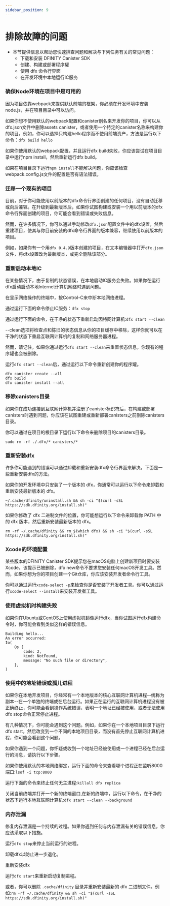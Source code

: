 ```yaml
---
sidebar_position: 9
---
```


# 排除故障的问题

+ 本节提供信息以帮助您快速排查问题和解决与下列任务有关的常见问题：
  + 下载和安装 DFINITY Canister SDK
  + 创建、构建或部署程序罐
  + 使用 dfx 命令行界面
  + 在开发环境中本地运行IC服务

### 确保Node环境在项目中是可用的

因为项目依靠webpack来提供默认前端的框架，你必须在开发环境中安装node.js，并在项目目录中可以访问。

如果你想不使用默认的webpack配置和canister别名来开发你的项目，你可以从dfx.json文件中删除assets canister，或者使用一个特定的canister名称来构建你的项目。例如，你可以选择只构建hello程序而不使用前端资产，方法是运行以下命令：`dfx build hello`

如果你使用默认的webpack配置，并且运行dfx build失败，你应该尝试在项目目录中运行npm install，然后重新运行dfx build。

如果在项目目录下运行`npm install`不能解决问题，你应该检查webpack.config.js文件的配置是否有语法错误。

### 迁移一个现有的项目

目前，对于你可能使用以前版本的dfx命令行界面创建的任何项目，没有自动迁移或向后兼容。在升级到最新版本后，如果你试图构建或安装一个用以前版本的dfx命令行界面创建的项目，你可能会看到错误或失败信息。

然而，在许多情况下，你可以通过手动修改`dfx.json`配置文件中的dfx设置，然后重建项目，使其与你目前安装的dfx命令行界面的版本兼容，继续使用以前版本的项目。

例如，如果你有一个用`dfx 0.4.9`版本创建的项目，在文本编辑器中打开`dfx.json`文件，将dfx设置改为最新版本，或完全删除该部分。

### 重新启动本地IC

在某些情况下，由于复制的状态错误，在本地启动IC服务会失败。如果你在运行dfx启动启动本地Internet计算机网络时遇到问题。

在显示网络操作的终端中，按Control-C来中断本地网络进程。

通过运行下面的命令停止IC服务：`dfx stop`


通过运行下面的命令，在干净的状态下重新启动因特网计算机:`dfx start --clean`

--clean选项将检查点和陈旧的状态信息从你的项目缓存中移除，这样你就可以在干净的状态下重启互联网计算机的复制和网络服务器进程。

然而，请记住，如果你通过运行`dfx start --clean`来重置状态信息，你现有的程序罐也会被删除。

运行`dfx start --clean`后，通过运行以下命令重新创建你的程序罐。

```
dfx canister create --all
dfx build
dfx canister install --all
```

### 移除canisters目录

如果你在成功连接到互联网计算机并注册了canister标识符后，在构建或部署canisters时遇到问题，你应该在试图重建或重新部署canisters之前删除canisters目录。

你可以通过在项目的根目录下运行以下命令来删除项目的canisters目录。

`sudo rm -rf ./.dfx/* canisters/*`


### 重新安装dfx

许多你可能遇到的错误可以通过卸载和重新安装dfx命令行界面来解决。下面是一些重新安装dfx的方法。

如果你的开发环境中只安装了一个版本的 dfx，你通常可以运行以下命令来卸载和重新安装最新版本的 dfx。

`~/.cache/dfinity/uninstall.sh && sh -ci "$(curl -sSL https://sdk.dfinity.org/install.sh)"`


如果你修改了 dfx 二进制文件的位置，你可能想运行以下命令来卸载你 PATH 中的 dfx 版本，然后重新安装最新版本的 dfx。

`rm -rf ~/.cache/dfinity && rm $(which dfx) && sh -ci "$(curl -sSL https://sdk.dfinity.org/install.sh)"`

### Xcode的环境配置

某些版本的DFINITY Canister SDK提示您在macOS电脑上创建新项目时要安装Xcode。该提示已被删除，dfx new命令不要求您安装任何macOS开发工具。然而，如果你想为你的项目创建一个Git仓库，你应该安装开发者命令行工具。

你可以通过运行`xcode-select -p`来检查你是否安装了开发者工具。你可以通过运行`xcode-select --install`来安装开发者工具。

### 使用虚拟机时构建失败

如果你在Ubuntu或CentOS上使用虚拟机镜像运行dfx，当你试图运行dfx构建命令时，你可能会看到类似这样的错误信息。

```
Building hello...
An error occurred:
Io(
    Os {
        code: 2,
        kind: NotFound,
        message: "No such file or directory",
    },
)
```


### 使用中的地址错误或孤儿进程

如果你在本地开发项目，你经常有一个本地版本的核心互联网计算机进程--统称为副本--在一个单独的终端或在后台运行。如果正在运行的互联网计算机进程没有被正确终止，你可能会看到操作系统错误，表明一个地址已经被使用，或者无法使用dfx stop命令正常停止进程。

有几种情况下，你可能会遇到这个问题。例如，如果你在一个本地项目目录下运行dfx start，然后改变到一个不同的本地项目目录，而没有首先停止互联网计算机进程，你可能会看到这个问题。

如果你遇到一个问题，你怀疑或收到一个地址已经被使用或一个进程已经在后台运行的消息，请执行以下步骤。

如果你使用默认的本地网络绑定，运行下面的命令来查看哪个进程正在监听8000端口:`lsof -i tcp:8000`

运行下面的命令来终止任何无主进程:`killall dfx replica`

关闭当前终端并打开一个新的终端窗口,在新的终端中，运行以下命令，在干净的状态下运行本地互联网计算机:`dfx start --clean --background`


### 内存泄漏

修复内存泄漏是一个持续的过程。如果你遇到任何与内存泄漏有关的错误信息，你应该采取以下措施。

运行`dfx stop`来停止当前运行的进程。

卸载dfx以防止进一步退化。

重新安装dfx

运行`dfx start`来重新启动复制进程。

或者，你可以删除 `.cache/dfinity` 目录并重新安装最新的 dfx 二进制文件。例如:`rm -rf ~/.cache/dfinity && sh -ci "$(curl -sSL https://sdk.dfinity.org/install.sh)"`